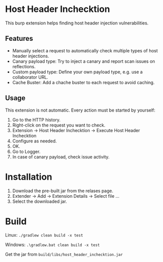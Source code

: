# Host Header Inchecktion

This burp extension helps finding host header injection vulnerabilities.

## Features

* Manually select a request to automatically check multiple types of host header injections.
* Canary payload type: Try to inject a canary and report scan issues on reflections.
* Custom payload type: Define your own payload type, e.g. use a collaborator URL.
* Cache Buster: Add a chache buster to each request to avoid caching.

## Usage

This extension is not automatic. Every action must be started by yourself:

1. Go to the HTTP history.
2. Right-click on the request you want to check.
3. Extension -> Host Header Inchecktion -> Execute Host Header Inchecktion
4. Configure as needed.
5. OK.
6. Go to Logger.
7. In case of canary payload, check issue activity.

# Installation

1. Download the pre-built jar from the relases page.
2. Extender -> Add -> Extension Details -> Select file ...
3. Select the downloaded jar.

# Build

Linux: `./gradlew clean build -x test`

Windows: `.\gradlew.bat clean build -x test`

Get the jar from `build/libs/host_header_inchecktion.jar`
